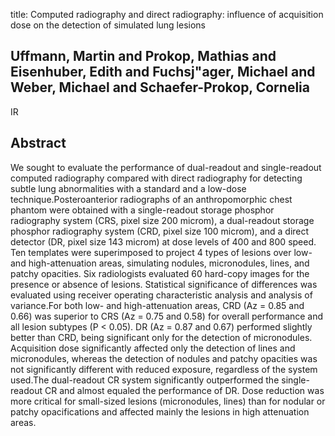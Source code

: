 title: Computed radiography and direct radiography: influence of acquisition dose on the detection of simulated lung lesions

## Uffmann, Martin and Prokop, Mathias and Eisenhuber, Edith and Fuchsj"ager, Michael and Weber, Michael and Schaefer-Prokop, Cornelia
IR


## Abstract
We sought to evaluate the performance of dual-readout and single-readout computed radiography compared with direct radiography for detecting subtle lung abnormalities with a standard and a low-dose technique.Posteroanterior radiographs of an anthropomorphic chest phantom were obtained with a single-readout storage phosphor radiography system (CRS, pixel size 200 microm), a dual-readout storage phosphor radiography system (CRD, pixel size 100 microm), and a direct detector (DR, pixel size 143 microm) at dose levels of 400 and 800 speed. Ten templates were superimposed to project 4 types of lesions over low- and high-attenuation areas, simulating nodules, micronodules, lines, and patchy opacities. Six radiologists evaluated 60 hard-copy images for the presence or absence of lesions. Statistical significance of differences was evaluated using receiver operating characteristic analysis and analysis of variance.For both low- and high-attenuation areas, CRD (Az = 0.85 and 0.66) was superior to CRS (Az = 0.75 and 0.58) for overall performance and all lesion subtypes (P < 0.05). DR (Az = 0.87 and 0.67) performed slightly better than CRD, being significant only for the detection of micronodules. Acquisition dose significantly affected only the detection of lines and micronodules, whereas the detection of nodules and patchy opacities was not significantly different with reduced exposure, regardless of the system used.The dual-readout CR system significantly outperformed the single-readout CR and almost equaled the performance of DR. Dose reduction was more critical for small-sized lesions (micronodules, lines) than for nodular or patchy opacifications and affected mainly the lesions in high attenuation areas.

